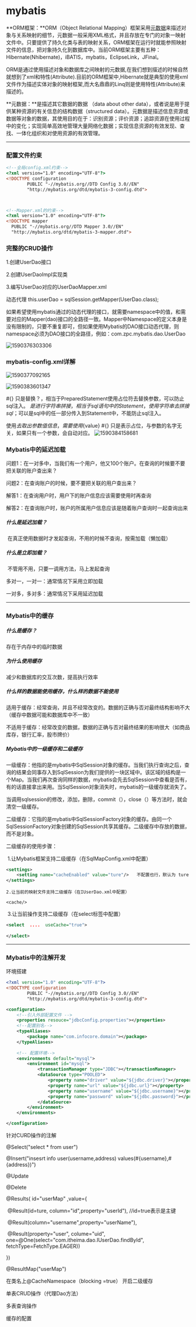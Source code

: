 # mybatis

**ORM框架：**ORM（Object Relational Mapping）框架采用[元数据](https://baike.baidu.com/item/%E5%85%83%E6%95%B0%E6%8D%AE/1946090)来描述对象与关系映射的细节，元数据一般采用XML格式，并且存放在专门的对象一映射文件中。只要提供了持久化类与表的映射关系，ORM框架在运行时就能参照映射文件的信息，把对象持久化到数据库中。当前ORM框架主要有五种：Hibernate(Nhibernate)，iBATIS，mybatis，EclipseLink，JFinal。

ORM是通过使用描述对象和数据库之间映射的元数据,在我们想到描述的时候自然就想到了xml和特性(Attribute).目前的ORM框架中,Hibernate就是典型的使用xml文件作为描述实体对象的映射框架,而大名鼎鼎的Linq则是使用特性(Attribute)来描述的。



**元数据：**是描述其它数据的数据 （data about other data），或者说是用于提供某种资源的有关信息的结构数据（structured data）。元数据是描述信息资源或数据等对象的数据，其使用目的在于：识别资源；评价资源；追踪资源在使用过程中的变化；实现简单高效地管理大量网络化数据；实现信息资源的有效发现、查找、一体化组织和对使用资源的有效管理。



---

### 配置文件约束

```html
<!--全局config.xml约束-->
<?xml version="1.0" encoding="UTF-8"?>
<!DOCTYPE configuration
        PUBLIC "-//mybatis.org//DTD Config 3.0//EN"
        "http://mybatis.org/dtd/mybatis-3-config.dtd">



<!--Mapper.xml的约束-->
<?xml version="1.0" encoding="UTF-8"?>
<!DOCTYPE mapper  
  PUBLIC "-//mybatis.org//DTD Mapper 3.0//EN"  
  "http://mybatis.org/dtd/mybatis-3-mapper.dtd">

```



### 完整的CRUD操作

1.创建UserDao接口

2.创建UserDaoImpl实现类

3.编写UserDao对应的UserDaoMapper.xml



动态代理 this.userDao = sqlSession.getMapper(UserDao.class);

如果希望使用mybatis通过的动态代理的接口，就需要namespace中的值，和需要对应的Mapper(dao)接口的全路径一致。Mapper中Namespace的定义本身是没有限制的，只要不重复即可，但如果使用Mybatis的DAO接口动态代理，则namespace必须为DAO接口的全路径，例如：com.zpc.mybatis.dao.UserDao

<mapper namespace="com.zpc.mybatis.dao.UserDao">

![1590376303306](.\images\1590376303306.png)







### mybatis-config.xml详解

![1590377092165](.\images\1590377092165.png)







![1590383601347](.\images\1590383601347.png)





#{} 只是替换？，相当于PreparedStatement使用占位符去替换参数，可以防止sql注入。
${} 是进行字符串拼接，相当于sql语句中的Statement，使用字符串去拼接sql；$可以是sql中的任一部分传入到Statement中，不能防止sql注入。

使用${} 去取出参数值信息，需要使用${value}
#{} 只是表示占位，与参数的名字无关，如果只有一个参数，会自动对应。
![1590384158681](.\images\1590384158681.png)





### Mybatis中的延迟加载

问题1：在一对多中，当我们有一个用户，他又100个账户。在查询的时候要不要把关联的账户查出来？

问题2：在查询账户的时候，要不要把关联的用户查出来？

解答1：在查询用户时，用户下的账户信息应该需要使用时再查询

解答2：在查询账户时，账户的所属用户信息应该是随着账户查询时一起查询出来

##### 什么是延迟加载？

​	在真正使用数据时才发起查询，不用的时候不查询，按需加载（懒加载）

##### 什么是立即加载？

​	不管用不用，只要一调用方法，马上发起查询

多对一，一对一：通常情况下采用立即加载

一对多，多对多：通常情况下采用延迟加载







---

### Mybatis中的缓存

##### 什么是缓存？

存在于内存中的临时数据

##### 为什么使用缓存

减少和数据库的交互次数，提高执行效率

##### 什么样的数据能使用缓存，什么样的数据不能使用

适用于缓存：经常查询，并且不经常改变的。数据的正确与否对最终结构影响不大（缓存中数据可能和数据库中不一致）

不适用于缓存：经常改变的数据，数据的正确与否对最终结果的影响很大（如商品库存，银行汇率，股市牌价）

##### Mybatis中的一级缓存和二级缓存

一级缓存：他指的是mybatis中SqlSession对象的缓存。当我们执行查询之后，查询的结果会同事存入到SqlSession为我们提供的一块区域中。该区域的结构是一个Map。当我们再次查询同样的数据，mybatis会先去SqlSession中查看是否有，有的话直接拿出来用。当SqlSession对象消失时，mybatis的一级缓存就消失了。

当调用sqlsession的修改，添加，删除，commit（），close（）等方法时，就会清空一级缓存。

二级缓存：它指的是mybatis中SqlSessionFactory对象的缓存。由同一个SqlSessionFactory对象创建的SqlSession共享其缓存。二级缓存中存放的数据，而不是对象。

二级缓存的使用步骤：

​	1.让Mybatis框架支持二级缓存（在SqlMapConfig.xml中配置）

```xml
<settings>
	<setting name="cacheEnabled" value="ture"/>   不配置也行，默认为 ture
</settings>
```

 	2.让当前的映射文件支持二级缓存（在IUserDao.xml中配置）

```
<cache/>
```

​	3.让当前操作支持二级缓存（在select标签中配置）

```xml
<select  ....  useCache="true">
    
</select>
```







---

### Mybatis中的注解开发

环境搭建

```xml
<?xml version="1.0" encoding="UTF-8"?>
<!DOCTYPE configuration
		PUBLIC "-//mybatis.org//DTD Config 3.0//EN"
        "http://mybatis.org/dtd/mybatis-3-config.dtd">

<configuration>
    <!--引入外部配置文件 -->
    <properties resouce="jdbcConfig.properties"></properties>
    <!--配置别名-->
    <typeAliases>
        <package name="com.infocore.domain"></package>
    </typeAliases>
    
    <!-- 配置环境-->
    <environments default="mysql">
        <environment id="mysql">
            <transactionManager type="JDBC"></transactionManager>
            <dataSource type="POOLED">
                <property name="driver" value="${jdbc.driver}"></property>
                <property name="url" value="${jdbc.url}"></property>
                <property name="username" value="${jdbc.username}"></property>
                <property name="password" value="${jdbc.password}"></property>
            </dataSource>
        </environment>
    </environments>

</configuration>
```



针对CURD操作的注解

@Select("select * from user")

@Insert("insesrt info user(username,address) values(#{username},#{address})")

@Update

@Delete

@Results(  id="userMap" ,value={

​	@Result(id=ture, column="id",property="userId"),      //id=true表示是主键

​	@Result(column="username",property="userName"),

​	@Result(property="user", colume="uid", one=@One(select="com.itheima.dao.IUserDao.findById", fetchType=FetchType.EAGER))

})             

@ResultMap("userMap")



在类名上@CacheNamespace（blocking =true） 开启二级缓存



单表CRUD操作（代理Dao方法）

多表查询操作

缓存的配置